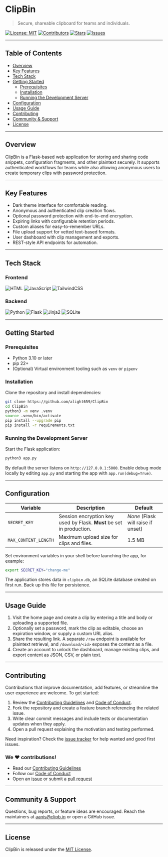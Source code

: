 # ClipBin

> Secure, shareable clipboard for teams and individuals.

[![License: MIT](https://img.shields.io/badge/License-MIT-blue.svg)](./LICENSE)
[![Contributors](https://img.shields.io/github/contributors/alight659/ClipBin)](https://github.com/alight659/ClipBin/graphs/contributors)
[![Stars](https://img.shields.io/github/stars/alight659/ClipBin)](https://github.com/alight659/ClipBin/stargazers)
[![Issues](https://img.shields.io/github/issues/alight659/ClipBin)](https://github.com/alight659/ClipBin/issues)

---

## Table of Contents

- [Overview](#overview)
- [Key Features](#key-features)
- [Tech Stack](#tech-stack)
- [Getting Started](#getting-started)
  - [Prerequisites](#prerequisites)
  - [Installation](#installation)
  - [Running the Development Server](#running-the-development-server)
- [Configuration](#configuration)
- [Usage Guide](#usage-guide)
- [Contributing](#contributing)
- [Community & Support](#community--support)
- [License](#license)

---

## Overview

ClipBin is a Flask-based web application for storing and sharing code snippets, configuration fragments, and other plaintext securely. It supports authenticated workflows for teams while also allowing anonymous users to create temporary clips with password protection.

---

## Key Features

- Dark theme interface for comfortable reading.
- Anonymous and authenticated clip creation flows.
- Optional password protection with end-to-end encryption.
- Expiring links with configurable retention periods.
- Custom aliases for easy-to-remember URLs.
- File upload support for vetted text-based formats.
- User dashboard with clip management and exports.
- REST-style API endpoints for automation.

---

## Tech Stack

### Frontend

![HTML](https://img.shields.io/badge/HTML5-E34F26?style=for-the-badge&logo=html5&logoColor=white) ![JavaScript](https://img.shields.io/badge/JavaScript-F7DF1E?style=for-the-badge&logo=javascript&logoColor=black) ![TailwindCSS](https://img.shields.io/badge/Tailwind_CSS-38B2AC?style=for-the-badge&logo=tailwind-css&logoColor=white)

### Backend

![Python](https://img.shields.io/badge/Python-3776AB?style=for-the-badge&logo=python&logoColor=white) ![Flask](https://img.shields.io/badge/Flask-000000?style=for-the-badge&logo=flask&logoColor=white) ![Jinja2](https://img.shields.io/badge/Jinja2-000000?style=for-the-badge&logo=jinja&logoColor=white) ![SQLite](https://img.shields.io/badge/SQLite-07405E?style=for-the-badge&logo=sqlite&logoColor=white)

---

## Getting Started

### Prerequisites

- Python 3.10 or later
- pip 22+
- (Optional) Virtual environment tooling such as `venv` or `pipenv`

### Installation

Clone the repository and install dependencies:

```bash
git clone https://github.com/alight659/ClipBin
cd ClipBin
python3 -m venv .venv
source .venv/bin/activate
pip install --upgrade pip
pip install -r requirements.txt
```

### Running the Development Server

Start the Flask application:

```bash
python3 app.py
```

By default the server listens on `http://127.0.0.1:5000`. Enable debug mode locally by editing `app.py` and starting the app with `app.run(debug=True)`.

---

## Configuration

| Variable | Description | Default |
| --- | --- | --- |
| `SECRET_KEY` | Session encryption key used by Flask. **Must** be set in production. | _None_ (Flask will raise if unset) |
| `MAX_CONTENT_LENGTH` | Maximum upload size for clips and files. | 1.5 MB |

Set environment variables in your shell before launching the app, for example:

```bash
export SECRET_KEY="change-me"
```

The application stores data in `clipbin.db`, an SQLite database created on first run. Back up this file for persistence.

---

## Usage Guide

1. Visit the home page and create a clip by entering a title and body or uploading a supported file.
2. Optionally set a password, mark the clip as editable, choose an expiration window, or supply a custom URL alias.
3. Share the resulting link. A separate `/raw` endpoint is available for plaintext retrieval, and `/download/<id>` exposes the content as a file.
4. Create an account to unlock the dashboard, manage existing clips, and export content as JSON, CSV, or plain text.

---

## Contributing

Contributions that improve documentation, add features, or streamline the user experience are welcome. To get started:

1. Review the [Contributing Guidelines](./CONTRIBUTING.md) and [Code of Conduct](./CODE_OF_CONDUCT.md).
2. Fork the repository and create a feature branch referencing the related issue.
3. Write clear commit messages and include tests or documentation updates when they apply.
4. Open a pull request explaining the motivation and testing performed.

Need inspiration? Check the [issue tracker](https://github.com/alight659/ClipBin/issues) for help wanted and good first issues.

### We ❤️ contributions!

- Read our [Contributing Guidelines](./CONTRIBUTING.md)
- Follow our [Code of Conduct](./CODE_OF_CONDUCT.md)
- Open an [issue](https://github.com/alight659/ClipBin/issues) or submit a [pull request](https://github.com/alight659/ClipBin/pulls)

---

## Community & Support

Questions, bug reports, or feature ideas are encouraged. Reach the maintainers at [aanis@clipb.in](mailto:aanis@clipb.in) or open a GitHub issue.

---

## License

ClipBin is released under the [MIT License](./LICENSE).
